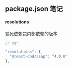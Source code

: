 ## package.json 笔记

#### resolutions

锁死依赖包内部依赖的版本

```js
// eg:

"resolutions": {
  "@react-dnd/asap": "4.0.0"
},
```